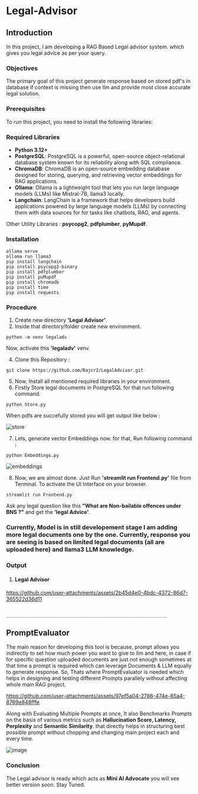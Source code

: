 # Legal-Advisor

## Introduction

In this project, I am developing a RAG Based Legal advisor system. which gives you legal advice as per your query.

### Objectives

The primary goal of this project generate response based on stored pdf's in database if context is missing then use llm and provide most close accurate legal solution.

### Prerequisites
To run this project, you need to install the following libraries:
### Required Libraries

- **Python 3.12+**
- **PostgreSQL**: PostgreSQL is a powerful, open-source object-relational database system known for its reliability along with SQL compliance.
- **ChromaDB**: ChromaDB is an open-source embedding database designed for storing, querying, and retrieving vector embeddings for RAG applications.
- **Ollama**: Ollama is a lightweight tool that lets you run large language models (LLMs) like Mistral-7B, llama3 locally.
- **Langchain**: LangChain is a framework that helps developers build applications powered by large language models (LLMs) by connecting them with data sources for for tasks like chatbots, RAG, and agents.

Other Utility Libraries : **psycopg2**, **pdfplumber**, **pyMupdf**.

### Installation

   ```
   ollama serve
   ollama run llama3
   pip install langchain
   pip install psycopg2-binary
   pip install pdfplumber
   pip install puMupdf
   pip install chromadb
   pip install time
   pip install requests
   ```

### Procedure

1.   Create new directory **'Legal Advisor'**.
2.   Inside that directory/folder create new environment.
   
   ```
   python -m venv legaladv
   ```

  Now, activate this **'legaladv'** venv.
  
4.   Clone this Repository :

   ```
   git clone https://github.com/Rajcr2/LegalAdvisor.git
   ```
5.   Now, Install all mentioned required libraries in your environment.
6.   Firstly Store legal documents in PostgreSQL for that run following command.
   ```
   python Store.py
   ``` 
   When pdfs are succefully stored you will get output like below :
   
![store](https://github.com/user-attachments/assets/6ef8066f-191b-44ad-aedb-3eaae503acc8)

7.   Lets, generate vector Embeddings now. for that, Run following command :
   
    python Embeddings.py
    
![embeddings](https://github.com/user-attachments/assets/b30ddc17-7ebb-4b51-bb1a-ef0b7ef65d7b)

8.   Now, we are almost done. Just Run **'streamlit run Frontend.py'** file from Terminal. To activate the UI Interface on your browser.
   
    streamlit run Frontend.py
   
   Ask any legal question like this **"What are Non-bailable offences under BNS ?"** and get the **'legal Advice'**. 

### Currently, Model is in still developement stage I am adding more legal documents one by the one. Currently, response you are seeing is based on limited legal documents (all are uploaded here) and llama3 LLM knowledge.

### Output

1. #### Legal Advisor

https://github.com/user-attachments/assets/2b45d4e0-4bdc-4372-86d7-365522d36d11

                           _____________________________________________________________

## PromptEvaluator

The main reason for developing this tool is because, prompt allows you indirectly to set how much power you want to give to llm and here, in case if for specific question uploaded documents are just not enough sometimes at that time a prompt is required which can leverage Documents & LLM equally to generate response. 
So, Thats where PromptEvaluator is needed which helps in designing and testing different Prompts parallely without affecting whole main RAG project.


https://github.com/user-attachments/assets/97ef5a04-2786-474e-85a4-8769e848fffe

Along with Evaluating Multiple Prompts at once, It also Benchmarks Prompts on the basis of various metrics such as **Hallucination Score, Latency, Perplexity** and **Semantic Similarity**.
that directly helps in structuring best possible prompt without chopping and changing main project each and every time.

![image](https://github.com/user-attachments/assets/e7e5c4ee-4b5d-44e0-b2da-0853a197502e)

### Conclusion

The Legal advisor is ready which acts as **Mini AI Advocate** you will see better version soon. Stay Tuned.






